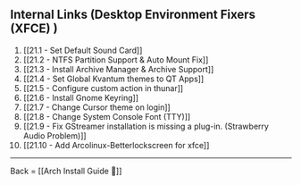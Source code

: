 ## Internal Links (Desktop Environment Fixers (XFCE) )

1. [[21.1 - Set Default Sound Card]]
2. [[21.2 - NTFS Partition Support & Auto Mount Fix]]
3. [[21.3 - Install Archive Manager & Archive Support]]
4. [[21.4  - Set Global Kvantum themes to QT Apps]]
5. [[21.5 - Configure custom action in thunar]]
6. [[21.6 - Install Gnome Keyring]]
7. [[21.7 - Change Cursor theme on login]]
8. [[21.8 - Change System Console Font (TTY)]]
9. [[21.9 - Fix GStreamer installation is missing a plug-in. (Strawberry Audio Problem)]]
10. [[21.10 - Add Arcolinux-Betterlockscreen for xfce]]



-------------------------

Back = [[Arch Install Guide 🔗]]
